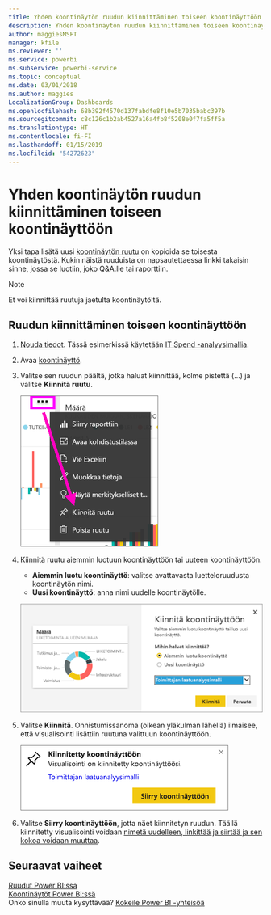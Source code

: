 ```yaml
---
title: Yhden koontinäytön ruudun kiinnittäminen toiseen koontinäyttöön
description: Yhden koontinäytön ruudun kiinnittäminen toiseen koontinäyttöön
author: maggiesMSFT
manager: kfile
ms.reviewer: ''
ms.service: powerbi
ms.subservice: powerbi-service
ms.topic: conceptual
ms.date: 03/01/2018
ms.author: maggies
LocalizationGroup: Dashboards
ms.openlocfilehash: 68b392f4570d137fabdfe8f10e5b7035babc397b
ms.sourcegitcommit: c8c126c1b2ab4527a16a4fb8f5208e0f7fa5ff5a
ms.translationtype: HT
ms.contentlocale: fi-FI
ms.lasthandoff: 01/15/2019
ms.locfileid: "54272623"
---
```

# <a name="pin-a-tile-from-one-dashboard-to-another-dashboard"></a>Yhden koontinäytön ruudun kiinnittäminen toiseen koontinäyttöön
Yksi tapa lisätä uusi [koontinäytön ruutu](consumer/end-user-tiles.md) on kopioida se toisesta koontinäytöstä. Kukin näistä ruuduista on napsautettaessa linkki takaisin sinne, jossa se luotiin, joko Q&A:lle tai raporttiin. 

> [!NOTE]
> Et voi kiinnittää ruutuja jaetulta koontinäytöltä.

## <a name="pin-a-tile-to-another-dashboard"></a>Ruudun kiinnittäminen toiseen koontinäyttöön
1. [Nouda tiedot](service-get-data.md). Tässä esimerkissä käytetään [IT Spend -analyysimallia](sample-it-spend.md).
2. Avaa [koontinäyttö](consumer/end-user-dashboards.md).
3. Valitse sen ruudun päältä, jotka haluat kiinnittää, kolme pistettä (...) ja valitse **Kiinnitä ruutu**.  
   
   ![kolmen pisteen valikko](media/service-pin-tile-to-another-dashboard/power-bi-pin-another-dash.png)
4. Kiinnitä ruutu aiemmin luotuun koontinäyttöön tai uuteen koontinäyttöön. 
   
   * **Aiemmin luotu koontinäyttö**: valitse avattavasta luetteloruudusta koontinäytön nimi.
   * **Uusi koontinäyttö**: anna nimi uudelle koontinäytölle.
   
   ![Kiinnitä koontinäyttöön -valintaikkuna](media/service-pin-tile-to-another-dashboard/pbi_pintoanotherdash.png)
5. Valitse **Kiinnitä**.
   Onnistumissanoma (oikean yläkulman lähellä) ilmaisee, että visualisointi lisättiin ruutuna valittuun koontinäyttöön.
   
   ![Kiinnitetty koontinäyttöön -ikkuna](media/service-pin-tile-to-another-dashboard/power-bi-pin-success.png)
6. Valitse **Siirry koontinäyttöön**, jotta näet kiinnitetyn ruudun. Täällä kiinnitetty visualisointi voidaan [nimetä uudelleen, linkittää ja siirtää ja sen kokoa voidaan muuttaa](service-dashboard-edit-tile.md).

## <a name="next-steps"></a>Seuraavat vaiheet
[Ruudut Power BI:ssa](consumer/end-user-tiles.md)  
[Koontinäytöt Power BI:ssä](consumer/end-user-dashboards.md)  
Onko sinulla muuta kysyttävää? [Kokeile Power BI -yhteisöä](http://community.powerbi.com/)

